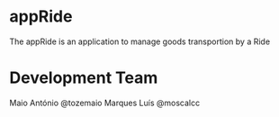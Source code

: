 # appRide
The appRide is an application to manage goods transportion by a Ride

# Development Team
Maio António @tozemaio
Marques Luís @moscalcc
